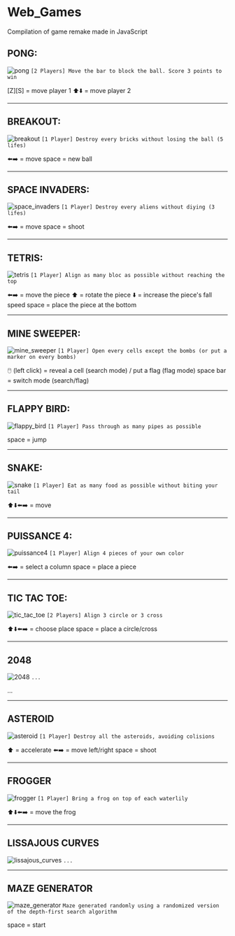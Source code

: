 # Web_Games
Compilation of game remake made in JavaScript

## PONG:
![pong](https://user-images.githubusercontent.com/48760638/71596462-d41fa880-2b3f-11ea-822c-f05e6823e73d.png)
`[2 Players] Move the bar to block the ball. Score 3 points to win`

[Z][S] = move player 1
⬆️⬇️ = move player 2

***
## BREAKOUT:
![breakout](https://user-images.githubusercontent.com/48760638/71596453-d2ee7b80-2b3f-11ea-9a59-85782cac6c8e.png)
`[1 Player] Destroy every bricks without losing the ball (5 lifes)`

⬅️➡️ = move
space = new ball

***
## SPACE INVADERS:
![space_invaders](https://user-images.githubusercontent.com/48760638/71596465-d4b83f00-2b3f-11ea-9d2f-1469e84efa4a.png)
`[1 Player] Destroy every aliens without diying (3 lifes)`

⬅️➡️ = move
space = shoot

***
## TETRIS:
![tetris](https://user-images.githubusercontent.com/48760638/71596466-d4b83f00-2b3f-11ea-8bba-747208968090.png)
`[1 Player] Align as many bloc as possible without reaching the top`

⬅️➡️ = move the piece
⬆️ = rotate the piece
⬇️ = increase the piece's fall speed
space = place the piece at the bottom

***
## MINE SWEEPER:
![mine_sweeper](https://user-images.githubusercontent.com/48760638/71596461-d41fa880-2b3f-11ea-88c2-b0b001a3e9ef.png)
`[1 Player] Open every cells except the bombs (or put a marker on every bombs)`

🖱️ (left click) = reveal a cell (search mode) / put a flag (flag mode)
space bar = switch mode (search/flag)

***
## FLAPPY BIRD:
![flappy_bird](https://user-images.githubusercontent.com/48760638/71596456-d3871200-2b3f-11ea-97a7-efd398ce357c.png)
`[1 Player] Pass through as many pipes as possible`

space = jump

***
## SNAKE:
![snake](https://user-images.githubusercontent.com/48760638/71596464-d41fa880-2b3f-11ea-81fa-5f1ce4fe317e.png)
`[1 Player] Eat as many food as possible without biting your tail`

⬆️⬇️⬅️➡️ = move

***
## PUISSANCE 4:
![puissance4](https://user-images.githubusercontent.com/48760638/71596463-d41fa880-2b3f-11ea-900c-dff11c22ff12.png)
`[1 Player] Align 4 pieces of your own color`

⬅️➡️ = select a column
space = place a piece

***
## TIC TAC TOE:
![tic_tac_toe](https://user-images.githubusercontent.com/48760638/71596468-d4b83f00-2b3f-11ea-9b7c-2ce1e49273a3.png)
`[2 Players] Align 3 circle or 3 cross`

⬆️⬇️⬅️➡️ = choose place
space = place a circle/cross

***
## 2048
![2048](https://user-images.githubusercontent.com/48760638/71596450-d2ee7b80-2b3f-11ea-81d8-d45e9cb71115.png)
`...`

...

***
## ASTEROID
![asteroid](https://user-images.githubusercontent.com/48760638/71596452-d2ee7b80-2b3f-11ea-8c42-cf0a65f4980a.png)
`[1 Player] Destroy all the asteroids, avoiding colisions`

 ⬆️ = accelerate
⬅️➡️ = move left/right
space = shoot

***
## FROGGER
![frogger](https://user-images.githubusercontent.com/48760638/71596457-d3871200-2b3f-11ea-853d-e1008f1589bc.png)
`[1 Player] Bring a frog on top of each waterlily`

⬆️⬇️⬅️➡️ = move the frog

***
## LISSAJOUS CURVES
![lissajous_curves](https://user-images.githubusercontent.com/48760638/71596458-d3871200-2b3f-11ea-9362-2fb28ade1dfd.png)
`...`

***
## MAZE GENERATOR
![maze_generator](https://user-images.githubusercontent.com/48760638/71596460-d41fa880-2b3f-11ea-9975-e218e1b1c7c7.png)
`Maze generated randomly using a randomized version of the depth-first search algorithm`

space = start
